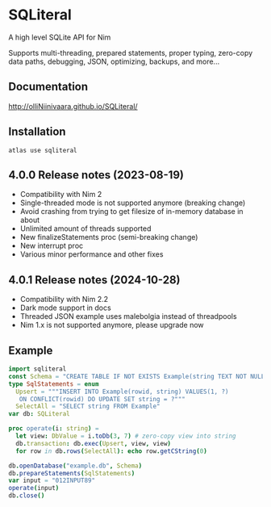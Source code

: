 # SQLiteral
A high level SQLite API for Nim

Supports multi-threading, prepared statements, proper typing, 
zero-copy data paths, debugging, JSON, optimizing, backups, and more...

## Documentation

http://olliNiinivaara.github.io/SQLiteral/


## Installation

`atlas use sqliteral`

## 4.0.0 Release notes (2023-08-19)
* Compatibility with Nim 2
* Single-threaded mode is not supported anymore (breaking change)
* Avoid crashing from trying to get filesize of in-memory database in about
* Unlimited amount of threads supported
* New finalizeStatements proc (semi-breaking change)
* New interrupt proc
* Various minor performance and other fixes

## 4.0.1 Release notes (2024-10-28)
* Compatibility with Nim 2.2
* Dark mode support in docs
* Threaded JSON example uses malebolgia instead of threadpools
* Nim 1.x is not supported anymore, please upgrade now

## Example

```nim
import sqliteral
const Schema = "CREATE TABLE IF NOT EXISTS Example(string TEXT NOT NULL)"
type SqlStatements = enum
  Upsert = """INSERT INTO Example(rowid, string) VALUES(1, ?)
   ON CONFLICT(rowid) DO UPDATE SET string = ?"""
  SelectAll = "SELECT string FROM Example"
var db: SQLiteral

proc operate(i: string) =
  let view: DbValue = i.toDb(3, 7) # zero-copy view into string
  db.transaction: db.exec(Upsert, view, view)
  for row in db.rows(SelectAll): echo row.getCString(0)

db.openDatabase("example.db", Schema)
db.prepareStatements(SqlStatements)
var input = "012INPUT89"
operate(input)
db.close()
```
